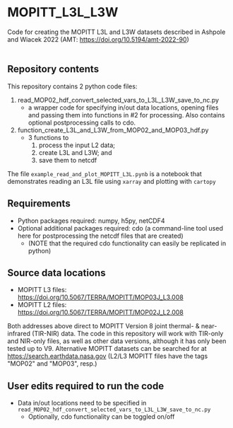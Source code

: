 # MOPITT_L3L_L3W
Code for creating the MOPITT L3L and L3W datasets described in Ashpole and Wiacek 2022 (AMT: https://doi.org/10.5194/amt-2022-90)  
&nbsp;  
## Repository contents
This repository contains 2 python code files:
1. read_MOP02_hdf_convert_selected_vars_to_L3L_L3W_save_to_nc.py
    - a wrapper code for specifying in/out data locations, opening files and passing them into functions in #2 for processing. Also contains optional postprocessing calls to cdo.
2. function_create_L3L_and_L3W_from_MOP02_and_MOP03_hdf.py
    - 3 functions to 
        1. process the input L2 data; 
        2. create L3L and L3W; and 
        3. save them to netcdf
        
The file `example_read_and_plot_MOPITT_L3L.pynb` is a notebook that demonstrates reading an L3L file using `xarray` and plotting with `cartopy`

  
## Requirements
- Python packages required: numpy, h5py, netCDF4
- Optional additional packages required: cdo (a command-line tool used here for postprocessing the netcdf files that are created) 
    - (NOTE that the required cdo functionality can easily be replicated in python)  

## Source data locations
- MOPITT L3 files: https://doi.org/10.5067/TERRA/MOPITT/MOP03J_L3.008
- MOPITT L2 files: https://doi.org/10.5067/TERRA/MOPITT/MOP02J_L2.008 

Both addresses above direct to MOPITT Version 8 joint thermal- & near-infrared (TIR-NIR) data. The code in this repository will work with TIR-only and NIR-only files, as well as other data versions, although it has only been tested up to V9. Alternative MOPITT datasets can be searched for at https://search.earthdata.nasa.gov (L2/L3 MOPITT files have the tags "MOP02" and "MOP03", resp.)

## User edits required to run the code
- Data in/out locations need to be specified in `read_MOP02_hdf_convert_selected_vars_to_L3L_L3W_save_to_nc.py` 
    - Optionally, cdo functionality can be toggled on/off
